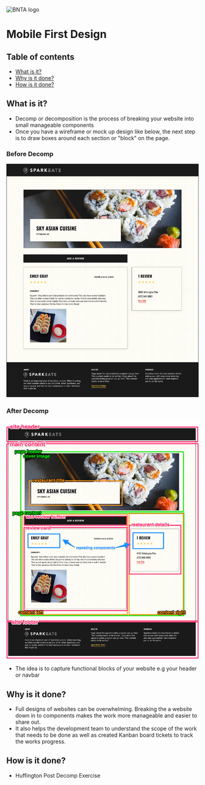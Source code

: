 <img src="./images/BNTA_simple.png" alt="BNTA logo" height=50px/>

# Mobile First Design

## Table of contents

- [What is it?](#what-is-it)
- [Why is it done?](#why-is-it-done)
- [How is it done?](#how-is-it-done)

## What is it?

- Decomp or decomposition is the process of breaking your website into small manageable components
- Once you have a wireframe or mock up design like below, the next step is to draw boxes around each section or "block" on the page.

### Before Decomp
![Before Decomp](../images/before-decomp.png)

### After Decomp
![After Decomp](../images/after-decomp.png)

- The idea is to capture functional blocks of your website e.g your header or navbar

## Why is it done?

- Full designs of websites can be overwhelming. Breaking the a website down in to components makes the work more manageable and easier to share out.
- It also helps the development team to understand the scope of the work that needs to be done as well as created Kanban board tickets to track the works progress.

## How is it done? 

- Huffington Post Decomp Exercise